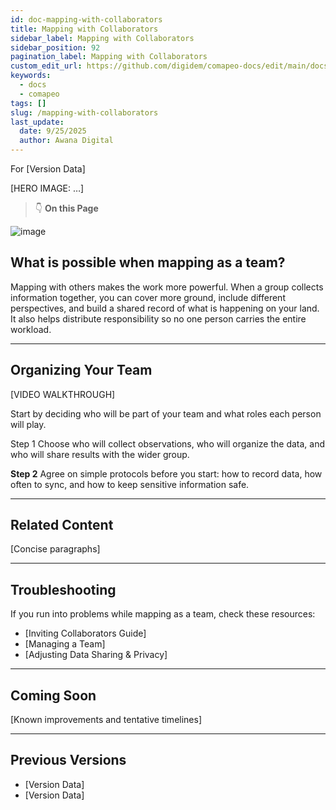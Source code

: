 ```yaml
---
id: doc-mapping-with-collaborators
title: Mapping with Collaborators
sidebar_label: Mapping with Collaborators
sidebar_position: 92
pagination_label: Mapping with Collaborators
custom_edit_url: https://github.com/digidem/comapeo-docs/edit/main/docs/installing--uninstalling-comapeo/mapping-with-collaborators.md
keywords:
  - docs
  - comapeo
tags: []
slug: /mapping-with-collaborators
last_update:
  date: 9/25/2025
  author: Awana Digital
---
```

For [Version Data]


[HERO IMAGE: …]


> 👇 **On this Page**


![image](/images/mappingwithcollabora_0.png)


## What is possible when mapping as a team?


Mapping with others makes the work more powerful. When a group collects information together, you can cover more ground, include different perspectives, and build a shared record of what is happening on your land. It also helps distribute responsibility so no one person carries the entire workload.


---


## Organizing Your Team


[VIDEO WALKTHROUGH]


Start by deciding who will be part of your team and what roles each person will play.


Step 1 Choose who will collect observations, who will organize the data, and who will share results with the wider group.


**Step 2** Agree on simple protocols before you start: how to record data, how often to sync, and how to keep sensitive information safe.


---


## Related Content


[Concise paragraphs]


---


## Troubleshooting


If you run into problems while mapping as a team, check these resources:

- [Inviting Collaborators Guide]
- [Managing a Team]
- [Adjusting Data Sharing & Privacy]

---


## Coming Soon


[Known improvements and tentative timelines]


---


## Previous Versions

- [Version Data]
- [Version Data]
